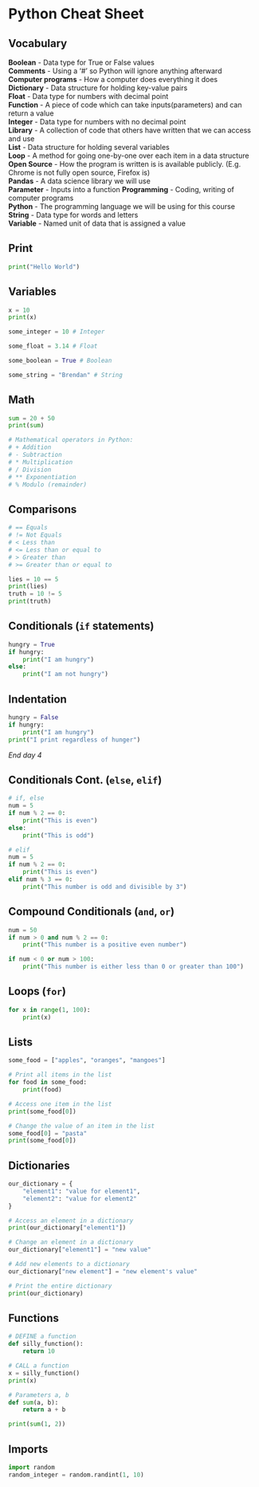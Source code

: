 # Python Cheat Sheet
## Vocabulary

**Boolean** - Data type for True or False values  
**Comments** - Using a ‘#’  so Python will ignore anything afterward  
**Computer programs** - How a computer does everything it does  
**Dictionary** - Data structure for holding key-value pairs  
**Float** - Data type for numbers with decimal point  
**Function** - A piece of code which can take inputs(parameters) and can return a value  
**Integer** - Data type for numbers with no decimal point  
**Library** - A collection of code that others have written that we can access and use  
**List** - Data structure for holding several variables  
**Loop** - A method for going one-by-one over each item in a data structure  
**Open Source** - How the program is written is is available publicly. (E.g. Chrome is not fully open source, Firefox is)  
**Pandas** - A data science library we will use  
**Parameter** - Inputs into a function
**Programming** - Coding, writing of computer programs  
**Python** - The programming language we will be using for this course  
**String** - Data type for words and letters  
**Variable** - Named unit of data that is assigned a value  

## Print
```python
print("Hello World")
```

## Variables
```python
x = 10
print(x)
```

```python
some_integer = 10 # Integer

some_float = 3.14 # Float

some_boolean = True # Boolean

some_string = "Brendan" # String
```

## Math
```python
sum = 20 + 50
print(sum)

# Mathematical operators in Python:
# + Addition
# - Subtraction
# * Multiplication
# / Division
# ** Exponentiation
# % Modulo (remainder)
```

## Comparisons
```python
# == Equals
# != Not Equals
# < Less than
# <= Less than or equal to
# > Greater than
# >= Greater than or equal to

lies = 10 == 5
print(lies)
truth = 10 != 5
print(truth)
```

## Conditionals (`if` statements)
```python
hungry = True
if hungry:
    print("I am hungry")
else:
    print("I am not hungry")
```

## Indentation
```python
hungry = False
if hungry:
    print("I am hungry")
print("I print regardless of hunger")
```

_End day 4_

## Conditionals Cont. (`else`, `elif`)
```python
# if, else
num = 5
if num % 2 == 0:
    print("This is even")
else:
    print("This is odd")

# elif
num = 5
if num % 2 == 0:
    print("This is even")
elif num % 3 == 0:
    print("This number is odd and divisible by 3")
```

## Compound Conditionals (`and`, `or`)
```python
num = 50
if num > 0 and num % 2 == 0:
    print("This number is a positive even number")

if num < 0 or num > 100:
    print("This number is either less than 0 or greater than 100")
```

## Loops (`for`)
```python
for x in range(1, 100):
    print(x)
```

## Lists
```python
some_food = ["apples", "oranges", "mangoes"]

# Print all items in the list
for food in some_food:
    print(food)

# Access one item in the list
print(some_food[0])

# Change the value of an item in the list
some_food[0] = "pasta"
print(some_food[0])
```

## Dictionaries
```python
our_dictionary = {
    "element1": "value for element1",
    "element2": "value for element2"
}

# Access an element in a dictionary
print(our_dictionary["element1"])

# Change an element in a dictionary
our_dictionary["element1"] = "new value"

# Add new elements to a dictionary
our_dictionary["new element"] = "new element's value"

# Print the entire dictionary
print(our_dictionary)
```

## Functions
```python
# DEFINE a function
def silly_function():
    return 10

# CALL a function
x = silly_function()
print(x)

# Parameters a, b
def sum(a, b):
    return a + b

print(sum(1, 2))
```

## Imports

```python
import random
random_integer = random.randint(1, 10)
```
